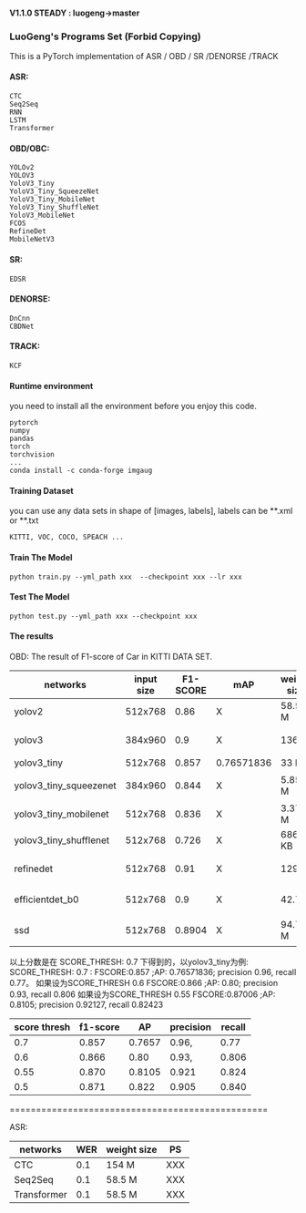 #### V1.1.0 STEADY : luogeng->master 
### LuoGeng's Programs Set (Forbid Copying)
This is a PyTorch implementation of ASR / OBD / SR /DENORSE /TRACK
#### ASR:
    CTC
    Seq2Seq
    RNN
    LSTM
    Transformer
#### OBD/OBC:
    YOLOv2
    YOLOV3
    YoloV3_Tiny
    YoloV3_Tiny_SqueezeNet
    YoloV3_Tiny_MobileNet
    YoloV3_Tiny_ShuffleNet
    YoloV3_MobileNet
    FCOS
    RefineDet
    MobileNetV3
#### SR:
    EDSR
#### DENORSE:
    DnCnn
    CBDNet
    
#### TRACK:
    KCF


#### Runtime environment
you need to install all the environment before you enjoy this code.
```
pytorch
numpy
pandas
torch
torchvision
...
conda install -c conda-forge imgaug 

```
#### Training Dataset
you can use any data sets in shape of [images, labels], labels can be **.xml or **.txt
```
KITTI, VOC, COCO, SPEACH ...
```

#### Train The Model
```
python train.py --yml_path xxx  --checkpoint xxx --lr xxx
```
#### Test The Model
```
python test.py --yml_path xxx --checkpoint xxx
```

#### The results 
OBD:
The result of F1-score of Car in KITTI DATA SET.

networks | input size |  F1-SCORE |mAP| weight size| PS
 --- | --- | --- |  --- |---|---
yolov2|512x768|0.86|X|58.5 M|used 16 Anchors.
yolov3|384x960|0.9|X|136 M|收敛快，效果好
yolov3_tiny | 512x768| 0.857 |0.76571836| 33 M|
yolov3_tiny_squeezenet | 384x960 | 0.844 |X|5.85 M|收敛快，效果好
yolov3_tiny_mobilenet|512x768|0.836|X|3.37 M|
yolov3_tiny_shufflenet|512x768|0.726|X|686 KB|
refinedet | 512x768 | 0.91|X|129 M|收敛快，效果好
efficientdet_b0|512x768|0.9|X|42.7M|收敛快，效果好
ssd|512x768|0.8904|X|94.7 M|收敛慢，效果好

以上分数是在 SCORE_THRESH: 0.7 下得到的，以yolov3_tiny为例: 
SCORE_THRESH: 0.7 :
FSCORE:0.857 ;AP: 0.76571836; precision 0.96, recall 0.77。
如果设为SCORE_THRESH 0.6
FSCORE:0.866 ;AP: 0.80; precision 0.93, recall 0.806
如果设为SCORE_THRESH 0.55
FSCORE:0.87006 ;AP: 0.8105; precision 0.92127, recall 0.82423

score thresh|f1-score|AP|precision|recall
---|---|---|---|---
0.7|0.857|0.7657|0.96,|0.77
0.6|0.866|0.80|0.93,|0.806
0.55|0.870|0.8105|0.921|0.824
0.5|0.871|0.822|0.905|0.840

=================================================

ASR:

networks | WER |weight size| PS
 --- | --- | --- |  --- 
CTC         |0.1|154 M|XXX
Seq2Seq     |0.1|58.5 M|XXX
Transformer |0.1|58.5 M|XXX

